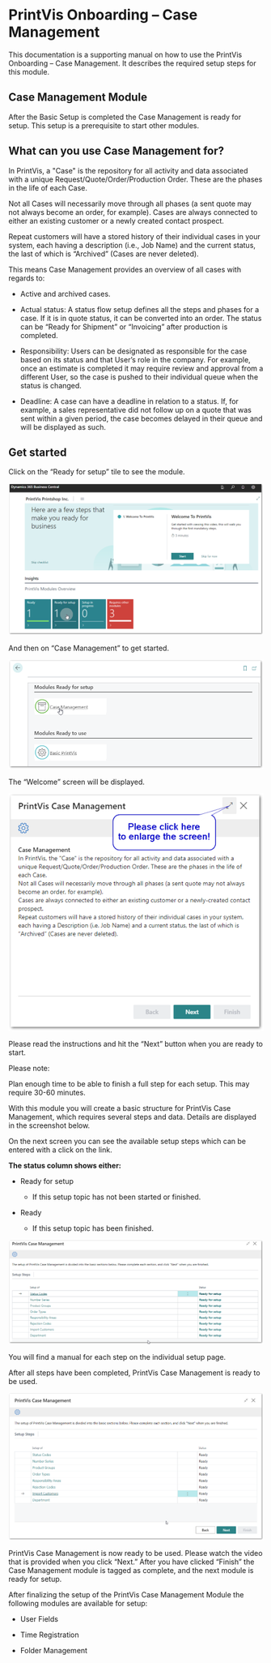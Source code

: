 # PrintVis Onboarding – Case Management

This documentation is a supporting manual on how to use the PrintVis
Onboarding – Case Management. It describes the required setup steps for
this module.

## Case Management Module

After the Basic Setup is completed the Case Management is ready for
setup. This setup is a prerequisite to start other modules.

## What can you use Case Management for?

In PrintVis, a "Case" is the repository for all activity and data
associated with a unique Request/Quote/Order/Production Order. These are
the phases in the life of each Case.

Not all Cases will necessarily move through all phases (a sent quote may
not always become an order, for example). Cases are always connected to
either an existing customer or a newly created contact prospect.

Repeat customers will have a stored history of their individual cases in
your system, each having a description (i.e., Job Name) and the current
status, the last of which is “Archived” (Cases are never deleted).

This means Case Management provides an overview of all cases with
regards to:

-   Active and archived cases.

-   Actual status: A status flow setup defines all the steps and phases
    for a case. If it is in quote status, it can be converted into an
    order. The status can be “Ready for Shipment” or “Invoicing” after
    production is completed.

-   Responsibility: Users can be designated as responsible for the case
    based on its status and that User’s role in the company. For
    example, once an estimate is completed it may require review and
    approval from a different User, so the case is pushed to their
    individual queue when the status is changed.

-   Deadline: A case can have a deadline in relation to a status. If,
    for example, a sales representative did not follow up on a quote
    that was sent within a given period, the case becomes delayed in
    their queue and will be displayed as such.

## Get started

Click on the “Ready for setup” tile to see the module.

![PrintVis Case Mgmt](./assets/0200-image1.png)

And then on “Case Management” to get started.

![PrintVis Case Mgmt](./assets/0200-image2.png)

The “Welcome” screen will be displayed.

![PrintVis Case Mgmt](./assets/0200-image3.png)

Please read the instructions and hit the “Next” button when you are
ready to start.

Please note:

Plan enough time to be able to finish a full step for each setup. This
may require 30-60 minutes.

With this module you will create a basic structure for PrintVis Case
Management, which requires several steps and data. Details are displayed
in the screenshot below.

On the next screen you can see the available setup steps which can be
entered with a click on the link.

**The status column shows either:**

-   Ready for setup

    -   If this setup topic has not been started or finished.

-   Ready

    -   If this setup topic has been finished.

![PrintVis Case Mgmt](./assets/0200-image4.png)

You will find a manual for each step on the individual setup page.

After all steps have been completed, PrintVis Case Management is ready
to be used.

![PrintVis Case Mgmt](./assets/0200-image5.png)

PrintVis Case Management is now ready to be used. Please watch the video
that is provided when you click “Next.” After you have clicked “Finish”
the Case Management module is tagged as complete, and the next module is
ready for setup.

After finalizing the setup of the PrintVis Case Management Module the
following modules are available for setup:

-   User Fields

-   Time Registration

-   Folder Management
